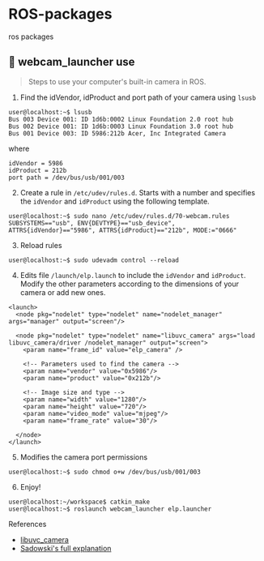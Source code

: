 # ROS-packages
ros packages


## :pushpin: webcam_launcher use

> Steps to use your computer's built-in camera in ROS.

1. Find the idVendor, idProduct and port path of your camera using `lsusb`

```console
user@localhost:~$ lsusb
Bus 003 Device 001: ID 1d6b:0002 Linux Foundation 2.0 root hub
Bus 002 Device 001: ID 1d6b:0003 Linux Foundation 3.0 root hub
Bus 001 Device 003: ID 5986:212b Acer, Inc Integrated Camera
```

where

```
idVendor = 5986
idProduct = 212b
port path = /dev/bus/usb/001/003
```
2. Create a rule in `/etc/udev/rules.d`. Starts with a number and specifies the `idVendor` and `idProduct` using the following template.

```console
user@localhost:~$ sudo nano /etc/udev/rules.d/70-webcam.rules
SUBSYSTEMS=="usb", ENV{DEVTYPE}=="usb_device", ATTRS{idVendor}=="5986", ATTRS{idProduct}=="212b", MODE:="0666"
```
3. Reload rules

```console
user@localhost:~$ sudo udevadm control --reload
```
4. Edits file `/launch/elp.launch` to include the `idVendor` and `idProduct`. Modify the other parameters according to the dimensions of your camera or add new ones.

```launch
<launch>
  <node pkg="nodelet" type="nodelet" name="nodelet_manager" args="manager" output="screen"/>

  <node pkg="nodelet" type="nodelet" name="libuvc_camera" args="load libuvc_camera/driver /nodelet_manager" output="screen">
    <param name="frame_id" value="elp_camera" />
    
    <!-- Parameters used to find the camera -->
    <param name="vendor" value="0x5986"/>
    <param name="product" value="0x212b"/>

    <!-- Image size and type -->
    <param name="width" value="1280"/>
    <param name="height" value="720"/>
    <param name="video_mode" value="mjpeg"/>
    <param name="frame_rate" value="30"/>

  </node>
</launch>
```

5. Modifies the camera port permissions

```console
user@localhost:~$ sudo chmod o+w /dev/bus/usb/001/003 
```

6. Enjoy!

```console
user@localhost:~/workspace$ catkin_make 
user@localhost:~$ roslaunch webcam_launcher elp.launcher
```
References

- [libuvc_camera](http://wiki.ros.org/libuvc_camera)
- [Sadowski's full explanation](https://msadowski.github.io/ros-web-tutorial-pt2-cameras/)
